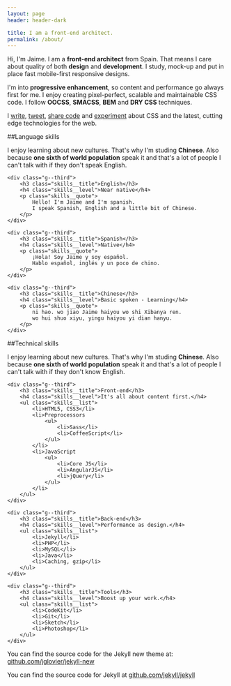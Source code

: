 ```yaml
---
layout: page
header: header-dark

title: I am a front-end architect.
permalink: /about/
---
```


Hi, I'm Jaime. I am a **front-end architect** from Spain. That means I care about quality of both **design** and **development**. I study, mock-up and put in place fast mobile-first responsive designs. 

I'm into **progressive enhancement**, so content and performance go always first for me.
I enjoy creating pixel-perfect, scalable and maintainable CSS code. I follow **OOCSS**, **SMACSS**, **BEM** and **DRY CSS** techniques.

I <a href="/">write</a>, <a href="http://twitter.com/{{site.twitter}}">tweet</a>, <a href="http://github.com/{{ site.username }}">share code</a> and <a href="http://codepen.io/{{ site.username }}">experiment</a> about CSS and the latest, cutting edge technologies for the web.

##Language skills

I enjoy learning about new cultures. That's why I'm studing **Chinese**. Also because **one sixth of world population** speak it and that's a lot of people I can't talk with if they don't speak English.

<div class="grid skills">
	
	<div class="g--third">
		<h3 class="skills__title">English</h3>
		<h4 class="skills__level">Near native</h4>
		<p class="skills__quote">
			Hello! I'm Jaime and I'm spanish.
			I speak Spanish, English and a little bit of Chinese.
		</p>
	</div>

	<div class="g--third">
		<h3 class="skills__title">Spanish</h3>
		<h4 class="skills__level">Native</h4>
		<p class="skills__quote">
			¡Hola! Soy Jaime y soy español.
			Hablo español, inglés y un poco de chino.
		</p>
	</div>

	<div class="g--third">
		<h3 class="skills__title">Chinese</h3>
		<h4 class="skills__level">Basic spoken - Learning</h4>
		<p class="skills__quote">
			ni hao. wo jiao Jaime haiyou wo shi Xibanya ren.
			wo hui shuo xiyu, yingu haiyou yi dian hanyu.
		</p>
	</div>

</div>

##Technical skills

I enjoy learning about new cultures. That's why I'm studing **Chinese**. Also because **one sixth of world population** speak it and that's a lot of people I can't talk with if they don't know English.

<div class="grid skills">
	
	<div class="g--third">
		<h3 class="skills__title">Front-end</h3>
		<h4 class="skills__level">It's all about content first.</h4>
		<ul class="skills__list">
			<li>HTML5, CSS3</li>
			<li>Preprocessors
				<ul>
					<li>Sass</li>
					<li>CoffeeScript</li>
				</ul>
			</li>
			<li>JavaScript
				<ul>
					<li>Core JS</li>
					<li>AngularJS</li>
					<li>jQuery</li>
				</ul>
			</li>
		</ul>
	</div>

	<div class="g--third">
		<h3 class="skills__title">Back-end</h3>
		<h4 class="skills__level">Performance as design.</h4>
		<ul class="skills__list">
			<li>Jekyll</li>
			<li>PHP</li>
			<li>MySQL</li>
			<li>Java</li>
			<li>Caching, gzip</li>
		</ul>
	</div>

	<div class="g--third">
		<h3 class="skills__title">Tools</h3>
		<h4 class="skills__level">Boost up your work.</h4>
		<ul class="skills__list">
			<li>CodeKit</li>
			<li>Git</li>
			<li>Sketch</li>
			<li>Photoshop</li>
		</ul>
	</div>

</div>



You can find the source code for the Jekyll new theme at: [github.com/jglovier/jekyll-new](https://github.com/jglovier/jekyll-new)

You can find the source code for Jekyll at [github.com/jekyll/jekyll](https://github.com/jekyll/jekyll)
